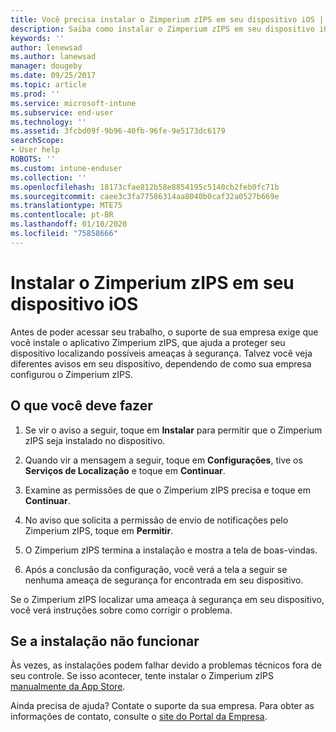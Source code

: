```yaml
---
title: Você precisa instalar o Zimperium zIPS em seu dispositivo iOS | Microsoft Docs
description: Saiba como instalar o Zimperium zIPS em seu dispositivo iOS.
keywords: ''
author: lenewsad
ms.author: lanewsad
manager: dougeby
ms.date: 09/25/2017
ms.topic: article
ms.prod: ''
ms.service: microsoft-intune
ms.subservice: end-user
ms.technology: ''
ms.assetid: 3fcbd09f-9b96-40fb-96fe-9e5173dc6179
searchScope:
- User help
ROBOTS: ''
ms.custom: intune-enduser
ms.collection: ''
ms.openlocfilehash: 18173cfae812b58e8854195c5140cb2feb0fc71b
ms.sourcegitcommit: caee3c3fa77586314aa8040b0caf32a0527b669e
ms.translationtype: MTE75
ms.contentlocale: pt-BR
ms.lasthandoff: 01/10/2020
ms.locfileid: "75858666"
---
```

# <a name="install-zimperium-zips-on-your-ios-device"></a>Instalar o Zimperium zIPS em seu dispositivo iOS

Antes de poder acessar seu trabalho, o suporte de sua empresa exige que você instale o aplicativo Zimperium zIPS, que ajuda a proteger seu dispositivo localizando possíveis ameaças à segurança. Talvez você veja diferentes avisos em seu dispositivo, dependendo de como sua empresa configurou o Zimperium zIPS.

## <a name="what-you-need-to-do"></a>O que você deve fazer 

1. Se vir o aviso a seguir, toque em **Instalar** para permitir que o Zimperium zIPS seja instalado no dispositivo.

2. Quando vir a mensagem a seguir, toque em **Configurações**, tive os **Serviços de Localização** e toque em **Continuar**.

3. Examine as permissões de que o Zimperium zIPS precisa e toque em **Continuar**.

4. No aviso que solicita a permissão de envio de notificações pelo Zimperium zIPS, toque em **Permitir**.

5. O Zimperium zIPS termina a instalação e mostra a tela de boas-vindas.

6. Após a conclusão da configuração, você verá a tela a seguir se nenhuma ameaça de segurança for encontrada em seu dispositivo.

Se o Zimperium zIPS localizar uma ameaça à segurança em seu dispositivo, você verá instruções sobre como corrigir o problema.

## <a name="if-the-installation-doesnt-work"></a>Se a instalação não funcionar

Às vezes, as instalações podem falhar devido a problemas técnicos fora de seu controle. Se isso acontecer, tente instalar o Zimperium zIPS [manualmente da App Store](https://itunes.apple.com/app/zimperium-zips/id1030924459).

Ainda precisa de ajuda? Contate o suporte da sua empresa. Para obter as informações de contato, consulte o [site do Portal da Empresa](https://go.microsoft.com/fwlink/?linkid=2010980).
